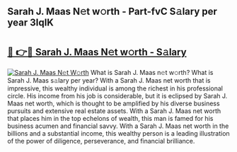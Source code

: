 ## Sarah J. Maas N𝚎t w𝚘rth - Part-fvC S𝚊lary per year 3IqIK

# <h2><a href="http://gc2g0f.nevu.top/?p=Sarah+J.+Maas">🔗 👉🔴 Sarah J. Maas N𝚎t w𝚘rth - S𝚊lary</a></h2>

[![Sarah J. Maas N𝚎t W𝚘rth](https://i.imgur.com/Oavwk0R.jpeg)](http://gc2g0f.nevu.top/?p=Sarah+J.+Maas)
What is Sarah J. Maas n𝚎t w𝚘rth? What is Sarah J. Maas s𝚊lary per year?
With a Sarah J. Maas net worth that is impressive, this wealthy individual is among the richest in his professional circle. His income from his job is considerable, but it is eclipsed by Sarah J. Maas net worth, which is thought to be amplified by his diverse business pursuits and extensive real estate assets. With a Sarah J. Maas net worth that places him in the top echelons of wealth, this man is famed for his business acumen and financial savvy. With a Sarah J. Maas net worth in the billions and a substantial income, this wealthy person is a leading illustration of the power of diligence, perseverance, and financial brilliance.
